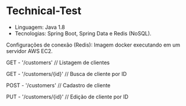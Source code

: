 # Technical-Test

- Linguagem: Java 1.8
- Tecnologias: Spring Boot, Spring Data e Redis (NoSQL).

Configurações de conexão (Redis): Imagem docker executando em um servidor AWS EC2.

GET - '/customers' // Listagem de clientes


GET - '/customers/{id}' // Busca de cliente por ID


POST - '/customers' // Cadastro de cliente


PUT - '/customers/{id}' // Edição de cliente por ID
